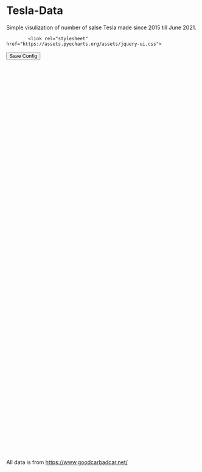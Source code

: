 # Tesla-Data
 
 Simple visulization of number of salse Tesla made since 2015 till June 2021.
 

<html>
<head>
    <meta charset="UTF-8">
    <title>Awesome-pyecharts</title>
            <script type="text/javascript" src="https://assets.pyecharts.org/assets/echarts.min.js"></script>
        <script type="text/javascript" src="https://assets.pyecharts.org/assets/jquery.min.js"></script>
        <script type="text/javascript" src="https://assets.pyecharts.org/assets/jquery-ui.min.js"></script>
        <script type="text/javascript" src="https://assets.pyecharts.org/assets/ResizeSensor.js"></script>

            <link rel="stylesheet"  href="https://assets.pyecharts.org/assets/jquery-ui.css">

</head>
<body>
    <style>.box {  }; </style>
        <button onclick="downloadCfg()">Save Config</button>
    <div class="box">
                <div id="a4a32a9dcf33494ebe4a451c4b260c0d" class="chart-container" style="width:900px; height:500px;"></div>
    <script>
        var chart_a4a32a9dcf33494ebe4a451c4b260c0d = echarts.init(
            document.getElementById('a4a32a9dcf33494ebe4a451c4b260c0d'), 'white', {renderer: 'canvas'});
        var option_a4a32a9dcf33494ebe4a451c4b260c0d = {
    "animation": true,
    "animationThreshold": 2000,
    "animationDuration": 1000,
    "animationEasing": "cubicOut",
    "animationDelay": 0,
    "animationDurationUpdate": 300,
    "animationEasingUpdate": "cubicOut",
    "animationDelayUpdate": 0,
    "color": [
        "#c23531",
        "#2f4554",
        "#61a0a8",
        "#d48265",
        "#749f83",
        "#ca8622",
        "#bda29a",
        "#6e7074",
        "#546570",
        "#c4ccd3",
        "#f05b72",
        "#ef5b9c",
        "#f47920",
        "#905a3d",
        "#fab27b",
        "#2a5caa",
        "#444693",
        "#726930",
        "#b2d235",
        "#6d8346",
        "#ac6767",
        "#1d953f",
        "#6950a1",
        "#918597"
    ],
    "series": [
        {
            "type": "bar",
            "name": "Model S",
            "legendHoverLink": true,
            "data": [
                0.0,
                2000.0,
                1200.0,
                1700.0,
                1700.0,
                1700.0,
                1700.0,
                1700.0,
                1700.0,
                1700.0,
                1700.0,
                1845.0,
                2000.0,
                2000.0,
                2000.0,
                2000.0,
                2000.0,
                2000.0,
                2000.0,
                2000.0,
                2000.0,
                2000.0,
                2000.0,
                2000.0,
                1600.0,
                1800.0,
                1800.0,
                2400.0,
                2400.0,
                2400.0,
                2400.0,
                2400.0,
                2400.0,
                2400.0,
                2400.0,
                2400.0,
                2800.0,
                2800.0,
                2800.0,
                1250.0,
                2800.0,
                2800.0,
                1100.0,
                2500.0,
                3750.0,
                1350.0,
                2750.0,
                3250.0,
                875.0,
                800.0,
                2275.0,
                825.0,
                1025.0,
                1750.0,
                975.0,
                1050.0,
                1100.0,
                1235.0,
                1280.0,
                1235.0,
                1900.0,
                1700.0,
                1000.0,
                576.0,
                1280.0,
                1344.0,
                2630.0,
                2338.0,
                2532.0,
                1687.0,
                1386.0,
                1928.0,
                1330.0,
                1330.0,
                1496.0,
                338.0,
                325.0,
                338.0,
                0.0,
                0.0,
                0.0,
                0.0,
                0.0,
                0.0
            ],
            "showBackground": false,
            "stack": "stack1",
            "barMinHeight": 0,
            "barCategoryGap": "50%",
            "barGap": "30%",
            "large": false,
            "largeThreshold": 400,
            "seriesLayoutBy": "column",
            "datasetIndex": 0,
            "clip": true,
            "zlevel": 0,
            "z": 2,
            "label": {
                "show": false,
                "position": "top",
                "margin": 8
            },
            "rippleEffect": {
                "show": true,
                "brushType": "stroke",
                "scale": 2.5,
                "period": 4
            }
        },
        {
            "type": "bar",
            "name": "Model X",
            "legendHoverLink": true,
            "data": [
                0.0,
                0.0,
                0.0,
                0.0,
                0.0,
                0.0,
                0.0,
                0.0,
                0.0,
                30.0,
                12.0,
                55.0,
                75.0,
                150.0,
                250.0,
                250.0,
                250.0,
                250.0,
                250.0,
                250.0,
                250.0,
                250.0,
                250.0,
                250.0,
                1200.0,
                1200.0,
                1200.0,
                2000.0,
                2000.0,
                2000.0,
                2000.0,
                2000.0,
                2000.0,
                2000.0,
                2000.0,
                2000.0,
                2200.0,
                2200.0,
                2200.0,
                1025.0,
                2200.0,
                2200.0,
                1325.0,
                1400.0,
                3975.0,
                1225.0,
                3200.0,
                4100.0,
                950.0,
                1100.0,
                2175.0,
                1050.0,
                1375.0,
                2725.0,
                1225.0,
                1825.0,
                1675.0,
                1811.0,
                1878.0,
                1811.0,
                1450.0,
                1250.0,
                1000.0,
                648.0,
                1440.0,
                1512.0,
                2735.0,
                2431.0,
                2634.0,
                3711.0,
                3048.0,
                4241.0,
                1634.0,
                1634.0,
                1838.0,
                371.0,
                357.0,
                371.0,
                0.0,
                0.0,
                0.0,
                0.0,
                0.0,
                0.0
            ],
            "showBackground": false,
            "stack": "stack1",
            "barMinHeight": 0,
            "barCategoryGap": "50%",
            "barGap": "30%",
            "large": false,
            "largeThreshold": 400,
            "seriesLayoutBy": "column",
            "datasetIndex": 0,
            "clip": true,
            "zlevel": 0,
            "z": 2,
            "label": {
                "show": false,
                "position": "top",
                "margin": 8
            },
            "rippleEffect": {
                "show": true,
                "brushType": "stroke",
                "scale": 2.5,
                "period": 4
            }
        },
        {
            "type": "bar",
            "name": "Model 3",
            "legendHoverLink": true,
            "data": [
                0.0,
                0.0,
                0.0,
                0.0,
                0.0,
                0.0,
                0.0,
                0.0,
                0.0,
                0.0,
                0.0,
                0.0,
                0.0,
                0.0,
                0.0,
                0.0,
                0.0,
                0.0,
                0.0,
                0.0,
                0.0,
                0.0,
                0.0,
                0.0,
                0.0,
                0.0,
                0.0,
                0.0,
                0.0,
                0.0,
                0.0,
                0.0,
                117.0,
                145.0,
                345.0,
                1060.0,
                1875.0,
                2485.0,
                3820.0,
                3875.0,
                6250.0,
                6062.0,
                14250.0,
                17800.0,
                22250.0,
                17750.0,
                18650.0,
                25250.0,
                6500.0,
                5750.0,
                10175.0,
                10050.0,
                13950.0,
                20550.0,
                13450.0,
                13150.0,
                20250.0,
                15566.0,
                16143.0,
                15566.0,
                19000.0,
                17500.0,
                8000.0,
                5400.0,
                12000.0,
                12600.0,
                31208.0,
                27740.0,
                30052.0,
                14506.0,
                11916.0,
                16578.0,
                7395.0,
                7395.0,
                8320.0,
                9590.0,
                9221.0,
                9590.0,
                0.0,
                0.0,
                0.0,
                0.0,
                0.0,
                0.0
            ],
            "showBackground": false,
            "stack": "stack1",
            "barMinHeight": 0,
            "barCategoryGap": "50%",
            "barGap": "30%",
            "large": false,
            "largeThreshold": 400,
            "seriesLayoutBy": "column",
            "datasetIndex": 0,
            "clip": true,
            "zlevel": 0,
            "z": 2,
            "label": {
                "show": false,
                "position": "top",
                "margin": 8
            },
            "rippleEffect": {
                "show": true,
                "brushType": "stroke",
                "scale": 2.5,
                "period": 4
            }
        }
    ],
    "legend": [
        {
            "data": [
                "Model S",
                "Model X",
                "Model 3"
            ],
            "selected": {
                "Model S": true,
                "Model X": true,
                "Model 3": true
            },
            "show": true,
            "padding": 5,
            "itemGap": 10,
            "itemWidth": 25,
            "itemHeight": 14
        }
    ],
    "tooltip": {
        "show": true,
        "trigger": "item",
        "triggerOn": "mousemove|click",
        "axisPointer": {
            "type": "line"
        },
        "showContent": true,
        "alwaysShowContent": false,
        "showDelay": 0,
        "hideDelay": 100,
        "textStyle": {
            "fontSize": 14
        },
        "borderWidth": 0,
        "padding": 5
    },
    "xAxis": [
        {
            "show": true,
            "scale": false,
            "nameLocation": "end",
            "nameGap": 15,
            "gridIndex": 0,
            "inverse": false,
            "offset": 0,
            "splitNumber": 5,
            "minInterval": 0,
            "splitLine": {
                "show": false,
                "lineStyle": {
                    "show": true,
                    "width": 1,
                    "opacity": 1,
                    "curveness": 0,
                    "type": "solid"
                }
            },
            "data": [
                "Jan 2015",
                "Feb 2015",
                "Mar 2015",
                "Apr 2015",
                "May 2015",
                "Jun 2015",
                "Jul 2015",
                "Aug 2015",
                "Sep 2015",
                "Oct 2015",
                "Nov 2015",
                "Dec 2015",
                "Jan 2016",
                "Feb 2016",
                "Mar 2016",
                "Apr 2016",
                "May 2016",
                "Jun 2016",
                "Jul 2016",
                "Aug 2016",
                "Sep 2016",
                "Oct 2016",
                "Nov 2016",
                "Dec 2016",
                "Jan 2017",
                "Feb 2017",
                "Mar 2017",
                "Apr 2017",
                "May 2017",
                "Jun 2017",
                "Jul 2017",
                "Aug 2017",
                "Sep 2017",
                "Oct 2017",
                "Nov 2017",
                "Dec 2017",
                "Jan 2018",
                "Feb 2018",
                "Mar 2018",
                "Apr 2018",
                "May 2018",
                "Jun 2018",
                "Jul 2018",
                "Aug 2018",
                "Sep 2018",
                "Oct 2018",
                "Nov 2018",
                "Dec 2018",
                "Jan 2019",
                "Feb 2019",
                "Mar 2019",
                "Apr 2019",
                "May 2019",
                "Jun 2019",
                "Jul 2019",
                "Aug 2019",
                "Sep 2019",
                "Oct 2019",
                "Nov 2019",
                "Dec 2019",
                "Jan 2020",
                "Feb 2020",
                "Mar 2020",
                "Apr 2020",
                "May 2020",
                "Jun 2020",
                "Jul 2020",
                "Aug 2020",
                "Sep 2020",
                "Oct 2020",
                "Nov 2020",
                "Dec 2020",
                "Jan 2021",
                "Feb 2021",
                "Mar 2021",
                "Apr 2021",
                "May 2021",
                "Jun 2021",
                "Jul 2021",
                "Aug 2021",
                "Sep 2021",
                "Oct 2021",
                "Nov 2021",
                "Dec 2021"
            ]
        }
    ],
    "yAxis": [
        {
            "show": true,
            "scale": false,
            "nameLocation": "end",
            "nameGap": 15,
            "gridIndex": 0,
            "inverse": false,
            "offset": 0,
            "splitNumber": 5,
            "minInterval": 0,
            "splitLine": {
                "show": false,
                "lineStyle": {
                    "show": true,
                    "width": 1,
                    "opacity": 1,
                    "curveness": 0,
                    "type": "solid"
                }
            }
        }
    ],
    "title": [
        {
            "text": "Number of Sales per Month",
            "padding": 5,
            "itemGap": 10
        }
    ],
    "dataZoom": [
        {
            "show": true,
            "type": "slider",
            "realtime": true,
            "start": 20,
            "end": 80,
            "orient": "horizontal",
            "zoomLock": false,
            "filterMode": "filter"
        }
    ]
};
        chart_a4a32a9dcf33494ebe4a451c4b260c0d.setOption(option_a4a32a9dcf33494ebe4a451c4b260c0d);
    </script>
<br/>                <div id="5ff4fc03b54845b8923f4e7514b86a70" class="chart-container" style="width:900px; height:500px;"></div>
    <script>
        var chart_5ff4fc03b54845b8923f4e7514b86a70 = echarts.init(
            document.getElementById('5ff4fc03b54845b8923f4e7514b86a70'), 'white', {renderer: 'canvas'});
        var option_5ff4fc03b54845b8923f4e7514b86a70 = {
    "animation": true,
    "animationThreshold": 2000,
    "animationDuration": 1000,
    "animationEasing": "cubicOut",
    "animationDelay": 0,
    "animationDurationUpdate": 300,
    "animationEasingUpdate": "cubicOut",
    "animationDelayUpdate": 0,
    "color": [
        "#c23531",
        "#2f4554",
        "#61a0a8",
        "#d48265",
        "#749f83",
        "#ca8622",
        "#bda29a",
        "#6e7074",
        "#546570",
        "#c4ccd3",
        "#f05b72",
        "#ef5b9c",
        "#f47920",
        "#905a3d",
        "#fab27b",
        "#2a5caa",
        "#444693",
        "#726930",
        "#b2d235",
        "#6d8346",
        "#ac6767",
        "#1d953f",
        "#6950a1",
        "#918597"
    ],
    "series": [
        {
            "type": "pie",
            "clockwise": true,
            "data": [
                {
                    "name": "Model S",
                    "value": 139278.0
                },
                {
                    "name": "Model X",
                    "value": 103577.0
                },
                {
                    "name": "Model 3",
                    "value": 561095.0
                }
            ],
            "radius": [
                "30%",
                "75%"
            ],
            "center": [
                "50%",
                "50%"
            ],
            "roseType": "area",
            "label": {
                "show": true,
                "position": "top",
                "margin": 8
            }
        }
    ],
    "legend": [
        {
            "data": [
                "Model S",
                "Model X",
                "Model 3"
            ],
            "selected": {},
            "show": true,
            "padding": 5,
            "itemGap": 10,
            "itemWidth": 25,
            "itemHeight": 14
        }
    ],
    "tooltip": {
        "show": true,
        "trigger": "item",
        "triggerOn": "mousemove|click",
        "axisPointer": {
            "type": "line"
        },
        "showContent": true,
        "alwaysShowContent": false,
        "showDelay": 0,
        "hideDelay": 100,
        "textStyle": {
            "fontSize": 14
        },
        "borderWidth": 0,
        "padding": 5
    },
    "title": [
        {
            "text": "Number of Sales",
            "padding": 5,
            "itemGap": 10
        }
    ]
};
        chart_5ff4fc03b54845b8923f4e7514b86a70.setOption(option_5ff4fc03b54845b8923f4e7514b86a70);
    </script>
<br/>    </div>
    <script>
            $('#a4a32a9dcf33494ebe4a451c4b260c0d').resizable().draggable().css('border-style', 'dashed').css('border-width', '1px');$("#a4a32a9dcf33494ebe4a451c4b260c0d>div:nth-child(1)").width("100%").height("100%");
            new ResizeSensor(jQuery('#a4a32a9dcf33494ebe4a451c4b260c0d'), function() { chart_a4a32a9dcf33494ebe4a451c4b260c0d.resize()});
            $('#5ff4fc03b54845b8923f4e7514b86a70').resizable().draggable().css('border-style', 'dashed').css('border-width', '1px');$("#5ff4fc03b54845b8923f4e7514b86a70>div:nth-child(1)").width("100%").height("100%");
            new ResizeSensor(jQuery('#5ff4fc03b54845b8923f4e7514b86a70'), function() { chart_5ff4fc03b54845b8923f4e7514b86a70.resize()});
            var charts_id = ['a4a32a9dcf33494ebe4a451c4b260c0d','5ff4fc03b54845b8923f4e7514b86a70'];
function downloadCfg () {
    const fileName = 'chart_config.json'
    let downLink = document.createElement('a')
    downLink.download = fileName

    let result = []
    for(let i=0; i<charts_id.length; i++) {
        chart = $('#'+charts_id[i])
        result.push({
            cid: charts_id[i],
            width: chart.css("width"),
            height: chart.css("height"),
            top: chart.offset().top + "px",
            left: chart.offset().left + "px"
        })
    }

    let blob = new Blob([JSON.stringify(result)])
    downLink.href = URL.createObjectURL(blob)
    document.body.appendChild(downLink)
    downLink.click()
    document.body.removeChild(downLink)
}
    </script>
</body>
</html>

 
 
 All data is from https://www.goodcarbadcar.net/
